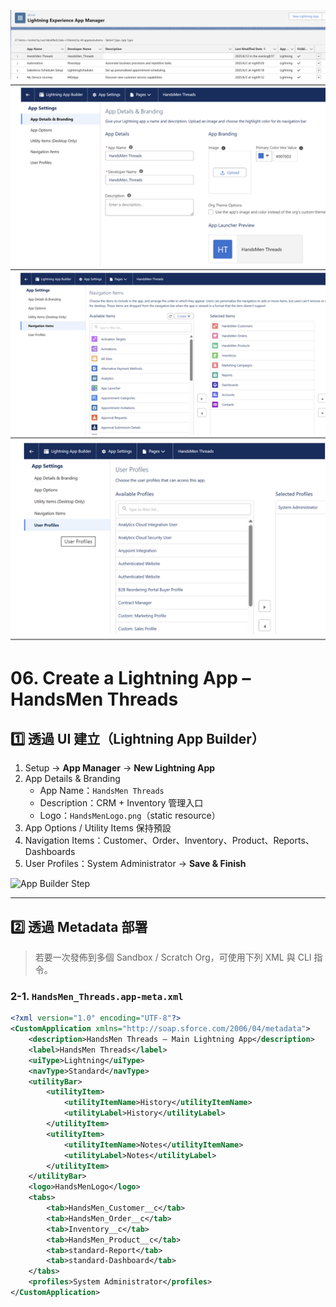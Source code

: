 ![Salesforce Credentials Setup](docs/img/06.CreateLightningApp-HandsMenThreads.png)
![Salesforce Credentials Setup](docs/img/06.LightningApp-HandsMenThreads.png)

# 06. Create a Lightning App – HandsMen Threads

## 1️⃣ 透過 UI 建立（Lightning App Builder）

1. Setup → **App Manager** → **New Lightning App**  
2. App Details & Branding  
   - App Name：`HandsMen Threads`  
   - Description：CRM + Inventory 管理入口  
   - Logo：`HandsMenLogo.png`（static resource）  
3. App Options / Utility Items 保持預設  
4. Navigation Items：Customer、Order、Inventory、Product、Reports、Dashboards  
5. User Profiles：System Administrator → **Save & Finish**

![App Builder Step](docs/img/AppBuilder_Step.png)

---

## 2️⃣ 透過 Metadata 部署

> 若要一次發佈到多個 Sandbox / Scratch Org，可使用下列 XML 與 CLI 指令。

### 2-1. `HandsMen_Threads.app-meta.xml`

```xml
<?xml version="1.0" encoding="UTF-8"?>
<CustomApplication xmlns="http://soap.sforce.com/2006/04/metadata">
    <description>HandsMen Threads – Main Lightning App</description>
    <label>HandsMen Threads</label>
    <uiType>Lightning</uiType>
    <navType>Standard</navType>
    <utilityBar>
        <utilityItem>
            <utilityItemName>History</utilityItemName>
            <utilityLabel>History</utilityLabel>
        </utilityItem>
        <utilityItem>
            <utilityItemName>Notes</utilityItemName>
            <utilityLabel>Notes</utilityLabel>
        </utilityItem>
    </utilityBar>
    <logo>HandsMenLogo</logo>
    <tabs>
        <tab>HandsMen_Customer__c</tab>
        <tab>HandsMen_Order__c</tab>
        <tab>Inventory__c</tab>
        <tab>HandsMen_Product__c</tab>
        <tab>standard-Report</tab>
        <tab>standard-Dashboard</tab>
    </tabs>
    <profiles>System Administrator</profiles>
</CustomApplication>
